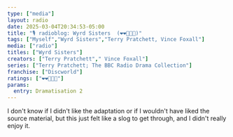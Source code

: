 ```yaml
---
type: ["media"]
layout: radio
date: 2025-03-04T20:34:53-05:00
title: "🎙️ radioblog: Wyrd Sisters  (❤️❤️🖤🖤🖤)"
tags: ["Myself","Wyrd Sisters","Terry Pratchett, Vince Foxall"]
media: ["radio"]
titles: ["Wyrd Sisters"]
creators: ["Terry Pratchett"," Vince Foxall"]
series: ["Terry Pratchett; The BBC Radio Drama Collection"]
franchise: ["Discworld"]
ratings: ["❤️❤️🖤🖤🖤"]
params:
  entry: Dramatisation 2
---
```


I don't know if I didn't like the adaptation or if I wouldn't have liked the source material, but this just felt like a slog to get through, and I didn't really enjoy it.
